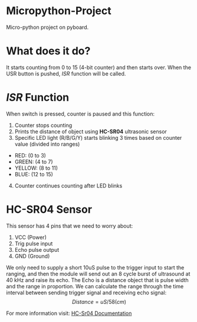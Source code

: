 # Micropython-Project
Micro-python project on pyboard.


# What does it do?
It starts counting from 0 to 15 (4-bit counter) and then starts over. When the USR button is pushed, *ISR* function will be called.


# *ISR* Function
When switch is pressed, counter is paused and this function: 
1. Counter stops counting
2. Prints the distance of object using **HC-SR04** ultrasonic sensor
3. Specific LED light (R/B/G/Y) starts blinking 3 times based on counter value (divided into ranges)
  - RED: (0 to 3)
  - GREEN: (4 to 7)
  - YELLOW: (8 to 11)
  - BLUE: (12 to 15)
4. Counter continues counting after LED blinks


# HC-SR04 Sensor
This sensor has 4 pins that we need to worry about:
1. VCC (Power)
2. Trig pulse input
3. Echo pulse output
4. GND (Ground)

We only need to supply a short 10uS pulse to the trigger input to start the ranging, and then the module will send out an 8 cycle burst of ultrasound at 40 kHz and raise its echo. The Echo is a distance object that is pulse width and the range in proportion.
We can calculate the range through the time interval between sending trigger signal and receiving echo signal:
$$Distance = uS / 58 (cm)$$ 

For more information visit: [HC-Sr04 Documentation](https://cdn.sparkfun.com/datasheets/Sensors/Proximity/HCSR04.pdf)


